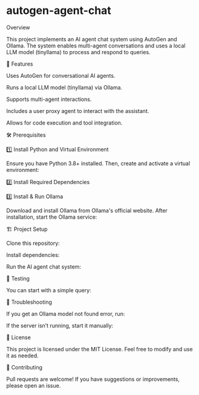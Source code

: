 # autogen-agent-chat
Overview

This project implements an AI agent chat system using AutoGen and Ollama. The system enables multi-agent conversations and uses a local LLM model (tinyllama) to process and respond to queries.

🚀 Features

Uses AutoGen for conversational AI agents.

Runs a local LLM model (tinyllama) via Ollama.

Supports multi-agent interactions.

Includes a user proxy agent to interact with the assistant.

Allows for code execution and tool integration.

🛠️ Prerequisites

1️⃣ Install Python and Virtual Environment

Ensure you have Python 3.8+ installed. Then, create and activate a virtual environment:

2️⃣ Install Required Dependencies

3️⃣ Install & Run Ollama

Download and install Ollama from Ollama's official website. After installation, start the Ollama service:

🏗️ Project Setup

Clone this repository:

Install dependencies:

Run the AI agent chat system:

🔬 Testing

You can start with a simple query:

🔧 Troubleshooting

If you get an Ollama model not found error, run:

If the server isn’t running, start it manually:

📝 License

This project is licensed under the MIT License. Feel free to modify and use it as needed.

🤝 Contributing

Pull requests are welcome! If you have suggestions or improvements, please open an issue.
